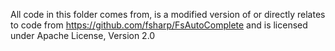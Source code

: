 All code in this folder comes from, is a modified version of or directly relates to code from https://github.com/fsharp/FsAutoComplete and is licensed under Apache License, Version 2.0
